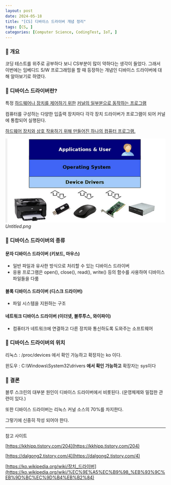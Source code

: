 ```yaml
---
layout: post
date: 2024-05-18
title: "[CS] 디바이스 드라이버 개념 정리"
tags: [CS, ]
categories: [Computer Science, CodingTest, IoT, ]
---
```




### 🐣 개요


코딩 테스트를 위주로 공부하다 보니 CS부분이 많이 약하다는 생각이 들었다. 그래서 이번에는 임베디드 S/W 프로그래밍을 할 때 등장하는 개념인 디바이스 드라이버에 대해 알아보기로 하였다.



### 🐣 디바이스 드라이버란?


특정 <u>하드웨어나 장치를 제어하기 위한</u> <u>커널의 일부분으로 동작하는 프로그램</u>


컴퓨터를 구성하는 다양한 입출력 장치마다 각각 장치 드라이버가 프로그램이 되어 커널에 통합되어 실행된다.


<u>하드웨어 장치와 상호 작용하기 위해 만들어진 하나의 컴퓨터 프로그램.</u>


![0](/assets/img/2024-05-18-[CS]-디바이스-드라이버-개념-정리.md/0.png)_Untitled.png_



### 🐣 디바이스 드라이버의 종류



#### 문자 디바이스 드라이버 (키보드, 마우스)

- 일반 파일과 유사한 방식으로 처리할 수 있는 디바이스 드라이버
- 응용 프로그램은 open(), close(), read(), write() 등의 함수를 사용하여 디바이스 파일들을 다룸


#### 블록 디바이스 드라이버 (디스크 드라이버)

- 파일 시스템을 지원하는 구조


#### 네트워크 디바이스 드라이버 (이더넷, 블루투스, 와이파이)

- 컴퓨터가 네트워크에 연결하고 다른 장치와 통신하도록 도와주는 소프트웨어


### 🐣 디바이스 드라이버의 위치


리눅스 : /proc/devices 에서 확인 가능하고 확장자는 ko 이다.


윈도우 : C:\Windows\System32\drivers **에서 확인 가능하고** 확장자는 sys이다



### 🐣 결론


블루 스크린의 대부분 원인이 디바이스 드라이버에서 비롯된다. (운영체제와 밀접한 관련이 있다.)


또한 디바이스 드라이버는 리눅스 커널 소스의 70%를 차지한다.


그렇기에 신중히 작성 되어야 한다.


---


참고 사이트


[https://kkhipp.tistory.com/204](https://kkhipp.tistory.com/204)


[https://dalgong2.tistory.com/4](https://dalgong2.tistory.com/4)


[https://ko.wikipedia.org/wiki/장치_드라이버](https://ko.wikipedia.org/wiki/%EC%9E%A5%EC%B9%98_%EB%93%9C%EB%9D%BC%EC%9D%B4%EB%B2%84)

